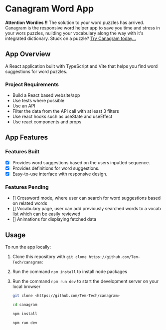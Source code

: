 # **Canagram Word App**

**Attention Wordies !!**
The solution to your word puzzles has arrived. Canagram is the responsive word helper app to save you time and stress in your wors puzzles, nuilding your vocabulary along the way with it's integrated dictionary. Stuck on a puzzle? [Try Canagram today...](https://tem-tech.github.io/canagram/)



## App Overview
A React application built with TypeScript and Vite that helps you find word suggestions for word puzzles.

### Project Requirements
- Build a React based website/app
- Use tests where possible
- Use an API
- Filter the data from the API call with at least 3 filters
- Use react hooks such as useState and useEffect
- Use react components and props

## App Features
### Features Built
- [x] Provides word suggestions based on the users inputted sequence.
- [x] Provides definitions for word suggestions.
- [x] Easy-to-use interface with responsive design.

### Features Pending
- [] Crossword mode, where user can search for word suggestions based on related words
- [] Vocabulary page, user can add previously searched words to a vocab list which can be easily reviewed
- [] Animations for displaying fetched data

## Usage

To run the app locally:

1. Clone this repository with `git clone https://github.com/Tem-Tech/canagram`:
2. Run the command `npm install` to install node packages
3. Run the command `npm run dev` to start the development server on your local browser


   ```bash
   git clone <https://github.com/Tem-Tech/canagram>

   cd canagram

   npm install

   npm run dev
   ```
